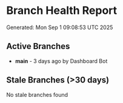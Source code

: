# Branch Health Report
Generated: Mon Sep  1 09:08:53 UTC 2025

## Active Branches
- **main** - 3 days ago by Dashboard Bot

## Stale Branches (>30 days)
No stale branches found
